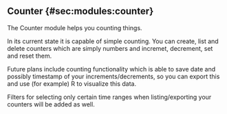 ## Counter {#sec:modules:counter}

The Counter module helps you counting things.

In its current state it is capable of simple counting. You can create, list and
delete counters which are simply numbers and incremet, decrement, set and reset
them.

Future plans include counting functionality which is able to save date and
possibly timestamp of your increments/decrements, so you can export this and use
(for example) R to visualize this data.

Filters for selecting only certain time ranges when listing/exporting your
counters will be added as well.


